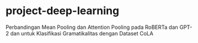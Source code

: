 # project-deep-learning
Perbandingan Mean Pooling dan Attention Pooling pada RoBERTa dan GPT-2 dan untuk Klasifikasi Gramatikalitas dengan Dataset CoLA
